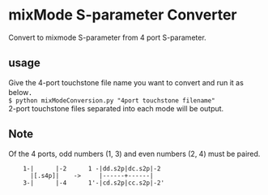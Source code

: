 # mixMode S-parameter Converter
Convert to mixmode S-parameter from 4 port S-parameter.

## usage
Give the 4-port touchstone file name you want to convert and run it as below．  
`$ python mixModeConversion.py "4port touchstone filename"`  
2-port touchstone files separated into each mode will be output.
## Note
Of the 4 ports, odd numbers (1, 3) and even numbers (2, 4) must be paired.  
```
    1-|      |-2      1 -|dd.s2p|dc.s2p|-2
      |[.s4p]|    ->     |------+------|
    3-|      |-4      1'-|cd.s2p|cc.s2p|-2'
```

